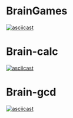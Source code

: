 # BrainGames

[![asciicast](https://asciinema.org/a/MZZBTVO3CODgwDbhvkJp4EUQU.svg)](https://asciinema.org/a/MZZBTVO3CODgwDbhvkJp4EUQU)

# Brain-calc

[![asciicast](https://asciinema.org/a/A2wPWCwkljgudDxeP7Bezh4VB.svg)](https://asciinema.org/a/A2wPWCwkljgudDxeP7Bezh4VB)

# Brain-gcd

[![asciicast](https://asciinema.org/a/iz0V9pEDOUgZ9QWXasxyqkrDw.svg)](https://asciinema.org/a/iz0V9pEDOUgZ9QWXasxyqkrDw)
